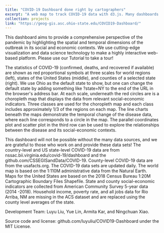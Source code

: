 ```yaml
---
title: "COVID-19 Dashboard done right by cartographers"
excerpt: "A web map to track COVID-19 data with d3.js. Many dashboards are still using web-Mercator for global map and choropleth for absolute values; this is wrong so we thought we cartographers should stand up! With Yue Lin, Armita Kar, and Ningchuan Xiao.  <br/><img src='/images/covid-dashboard.gif'>"
collection: projects
link: "https://geog-gis.asc.ohio-state.edu/COVID19-Dashboard/"
---
```


 This dashboard aims to provide a comprehensive perspective of the pandemic by highlighting the spatial and temporal dimensions of the outbreak in its social and economic contexts. We use cutting-edge visualization and data science technology to make a highly interactive web-based platform. Please use our Tutorial to take a tour!

The statistics of COVID-19 (confirmed, deaths, and recovered if available) are shown as red proportional symbols at three scales for world regions (left), states of the United States (middle), and counties of a selected state (right). We use Ohio as the default state to show, but one can change the default state by adding something like ?state=NY to the end of the URL in the browser's address bar. At each scale, underneath the red circles are is a choropleth map that displays the data from relevant social-economic indicators. Three classes are used for the choropleth map and each class includes approximately 1/3 of the regions on each map. The line charts beneath the maps demonstrate the temporal change of the disease data, where each line corresponds to a circle in the map. The parallel coordinates plot and scatter plot in the third row can be used to explore the relationships between the disease and its social-economic contexts.

This dashboard will not be possible without the many data sources, and we are grateful to those who work on and provide these data sets! The country-level and US state-level COVID-19 data are from nssac.bii.virginia.edu/covid-19/dashboard and the github.com/CSSEGISandData/COVID-19. County-level COVID-19 data are from the usafacts.org. The COVID-19 data sets are updated daily. The world map is based on the 1:110M administrative data from the Natural Earth. Maps for the United States are based on the 2018 Census Bureau 1:20M Cartographic Boundary Files Shapefile. State and county social-economic indicators are collected from American Community Survey 5-year data (2014 -2018). Household income, poverty rate, and all jobs data for Rio Arriba, NM are missing in the ACS dataset and are replaced using the county level averages of the state.

Development Team: Luyu Liu, Yue Lin, Armita Kar, and Ningchuan Xiao.

Source code and license: github.com/luyuliu/COVID19-Dashboard under the MIT License. 